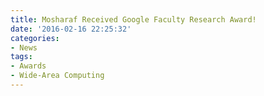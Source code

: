```yaml
---
title: Mosharaf Received Google Faculty Research Award!
date: '2016-02-16 22:25:32'
categories:
- News
tags:
- Awards
- Wide-Area Computing
---
```


